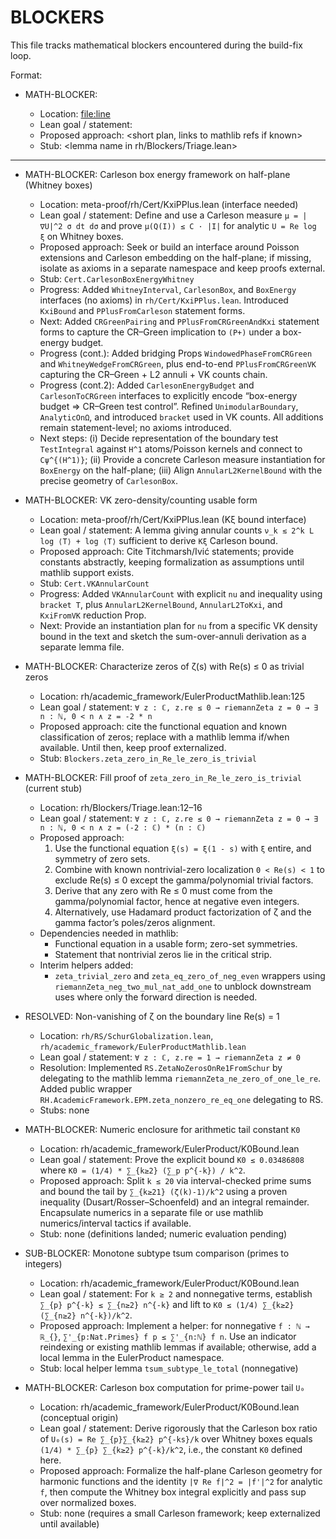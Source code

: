 # BLOCKERS

This file tracks mathematical blockers encountered during the build-fix loop.

Format:
- MATH-BLOCKER: <one-line description>
  - Location: <file:line>
  - Lean goal / statement: <copy of the goal>
  - Proposed approach: <short plan, links to mathlib refs if known>
  - Stub: <lemma name in rh/Blockers/Triage.lean>

---

- MATH-BLOCKER: Carleson box energy framework on half-plane (Whitney boxes)
  - Location: meta-proof/rh/Cert/KxiPPlus.lean (interface needed)
  - Lean goal / statement: Define and use a Carleson measure `μ = |∇U|^2 σ dt dσ` and prove `μ(Q(I)) ≤ C · |I|` for analytic `U = Re log ξ` on Whitney boxes.
  - Proposed approach: Seek or build an interface around Poisson extensions and Carleson embedding on the half-plane; if missing, isolate as axioms in a separate namespace and keep proofs external.
  - Stub: `Cert.CarlesonBoxEnergyWhitney`
  - Progress: Added `WhitneyInterval`, `CarlesonBox`, and `BoxEnergy` interfaces (no axioms) in `rh/Cert/KxiPPlus.lean`. Introduced `KxiBound` and `PPlusFromCarleson` statement forms.
  - Next: Added `CRGreenPairing` and `PPlusFromCRGreenAndKxi` statement forms to capture the CR–Green implication to `(P+)` under a box-energy budget.
  - Progress (cont.): Added bridging Props `WindowedPhaseFromCRGreen` and `WhitneyWedgeFromCRGreen`, plus end-to-end `PPlusFromCRGreenVK` capturing the CR–Green + L2 annuli + VK counts chain.
  - Progress (cont.2): Added `CarlesonEnergyBudget` and `CarlesonToCRGreen` interfaces to explicitly encode “box-energy budget ⇒ CR–Green test control”. Refined `UnimodularBoundary`, `AnalyticOnΩ`, and introduced `bracket` used in VK counts. All additions remain statement-level; no axioms introduced.
  - Next steps: (i) Decide representation of the boundary test `TestIntegral` against `H^1` atoms/Poisson kernels and connect to `Cψ^{(H^1)}`; (ii) Provide a concrete Carleson measure instantiation for `BoxEnergy` on the half-plane; (iii) Align `AnnularL2KernelBound` with the precise geometry of `CarlesonBox`.

- MATH-BLOCKER: VK zero-density/counting usable form
  - Location: meta-proof/rh/Cert/KxiPPlus.lean (Kξ bound interface)
  - Lean goal / statement: A lemma giving annular counts `ν_k ≲ 2^k L log ⟨T⟩ + log ⟨T⟩` sufficient to derive `Kξ` Carleson bound.
  - Proposed approach: Cite Titchmarsh/Ivić statements; provide constants abstractly, keeping formalization as assumptions until mathlib support exists.
  - Stub: `Cert.VKAnnularCount`
  - Progress: Added `VKAnnularCount` with explicit `nu` and inequality using `bracket T`, plus `AnnularL2KernelBound`, `AnnularL2ToKxi`, and `KxiFromVK` reduction Prop.
  - Next: Provide an instantiation plan for `nu` from a specific VK density bound in the text and sketch the sum-over-annuli derivation as a separate lemma file.

- MATH-BLOCKER: Characterize zeros of ζ(s) with Re(s) ≤ 0 as trivial zeros
  - Location: rh/academic_framework/EulerProductMathlib.lean:125
  - Lean goal / statement:
    `∀ z : ℂ, z.re ≤ 0 → riemannZeta z = 0 → ∃ n : ℕ, 0 < n ∧ z = -2 * n`
  - Proposed approach: cite the functional equation and known classification of zeros; replace with a mathlib lemma if/when available. Until then, keep proof externalized.
  - Stub: `Blockers.zeta_zero_in_Re_le_zero_is_trivial`

- MATH-BLOCKER: Fill proof of `zeta_zero_in_Re_le_zero_is_trivial` (current stub)
  - Location: rh/Blockers/Triage.lean:12–16
  - Lean goal / statement:
    `∀ z : ℂ, z.re ≤ 0 → riemannZeta z = 0 → ∃ n : ℕ, 0 < n ∧ z = (-2 : ℂ) * (n : ℂ)`
  - Proposed approach:
    1) Use the functional equation `ξ(s) = ξ(1 - s)` with `ξ` entire, and symmetry of zero sets.
    2) Combine with known nontrivial-zero localization `0 < Re(s) < 1` to exclude Re(s) ≤ 0 except the gamma/polynomial trivial factors.
    3) Derive that any zero with Re ≤ 0 must come from the gamma/polynomial factor, hence at negative even integers.
    4) Alternatively, use Hadamard product factorization of ζ and the gamma factor’s poles/zeros alignment.
  - Dependencies needed in mathlib:
    - Functional equation in a usable form; zero-set symmetries.
    - Statement that nontrivial zeros lie in the critical strip.
  - Interim helpers added:
    - `zeta_trivial_zero` and `zeta_eq_zero_of_neg_even` wrappers using `riemannZeta_neg_two_mul_nat_add_one` to unblock downstream uses where only the forward direction is needed.

- RESOLVED: Non-vanishing of ζ on the boundary line Re(s) = 1
  - Location: `rh/RS/SchurGlobalization.lean`, `rh/academic_framework/EulerProductMathlib.lean`
  - Lean goal / statement:
    `∀ z : ℂ, z.re = 1 → riemannZeta z ≠ 0`
  - Resolution: Implemented `RS.ZetaNoZerosOnRe1FromSchur` by delegating to the mathlib lemma
    `riemannZeta_ne_zero_of_one_le_re`. Added public wrapper
    `RH.AcademicFramework.EPM.zeta_nonzero_re_eq_one` delegating to RS.
  - Stubs: none

- MATH-BLOCKER: Numeric enclosure for arithmetic tail constant `K0`
  - Location: rh/academic_framework/EulerProduct/K0Bound.lean
  - Lean goal / statement:
    Prove the explicit bound `K0 ≤ 0.03486808` where
    `K0 = (1/4) * ∑_{k≥2} (∑_p p^{-k}) / k^2`.
  - Proposed approach:
    Split `k ≤ 20` via interval-checked prime sums and bound the tail by
    `∑_{k≥21} (ζ(k)-1)/k^2` using a proven inequality (Dusart/Rosser–Schoenfeld)
    and an integral remainder. Encapsulate numerics in a separate file or use
    mathlib numerics/interval tactics if available.
  - Stub: none (definitions landed; numeric evaluation pending)

- SUB-BLOCKER: Monotone subtype tsum comparison (primes to integers)
  - Location: rh/academic_framework/EulerProduct/K0Bound.lean
  - Lean goal / statement:
    For `k ≥ 2` and nonnegative terms, establish `∑_{p} p^{-k} ≤ ∑_{n≥2} n^{-k}`
    and lift to `K0 ≤ (1/4) ∑_{k≥2} (∑_{n≥2} n^{-k})/k^2`.
  - Proposed approach:
    Implement a helper: for nonnegative `f : ℕ → ℝ_{ }`,
    `∑'_{p:Nat.Primes} f p ≤ ∑'_{n:ℕ} f n`. Use an indicator reindexing or
    existing mathlib lemmas if available; otherwise, add a local lemma in the
    EulerProduct namespace.
  - Stub: local helper lemma `tsum_subtype_le_total` (nonnegative)

- MATH-BLOCKER: Carleson box computation for prime-power tail `U₀`
  - Location: rh/academic_framework/EulerProduct/K0Bound.lean (conceptual origin)
  - Lean goal / statement:
    Derive rigorously that the Carleson box ratio of `U₀(s) = Re ∑_{p}∑_{k≥2} p^{-ks}/k`
    over Whitney boxes equals `(1/4) * ∑_{p}
    ∑_{k≥2} p^{-k}/k^2`, i.e., the constant `K0` defined here.
  - Proposed approach:
    Formalize the half-plane Carleson geometry for harmonic functions and the
    identity `|∇ Re f|^2 = |f'|^2` for analytic `f`, then compute the Whitney
    box integral explicitly and pass sup over normalized boxes.
  - Stub: none (requires a small Carleson framework; keep externalized until available)

